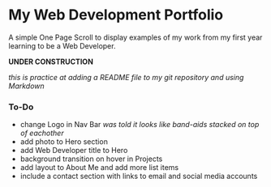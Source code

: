 # My Web Development Portfolio

A simple One Page Scroll to display examples of my work from my first year learning to be a Web Developer.

**UNDER CONSTRUCTION**

*this is practice at adding a README file to my git repository*
*and using Markdown*

### To-Do
+ change Logo in Nav Bar *was told it looks like band-aids stacked on top of eachother*
+ add photo to Hero section
+ add Web Developer title to Hero
+ background transition on hover in Projects
+ add layout to About Me and add more list items
+ include a contact section with links to email and social media accounts
